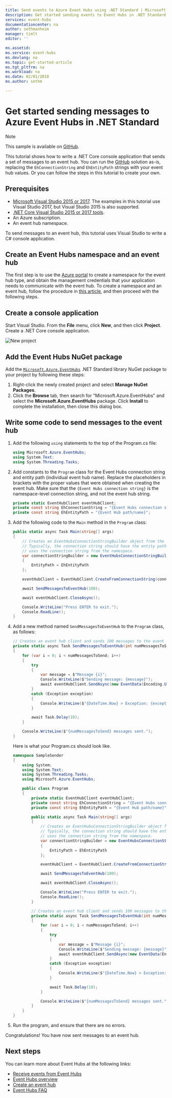 ```yaml
---
title: Send events to Azure Event Hubs using .NET Standard | Microsoft Docs
description: Get started sending events to Event Hubs in .NET Standard
services: event-hubs
documentationcenter: na
author: sethmanheim
manager: timlt
editor: ''

ms.assetid:
ms.service: event-hubs
ms.devlang: na
ms.topic: get-started-article
ms.tgt_pltfrm: na
ms.workload: na
ms.date: 02/01/2018
ms.author: sethm

---
```


# Get started sending messages to Azure Event Hubs in .NET Standard

> [!NOTE]
> This sample is available on [GitHub](https://github.com/Azure/azure-event-hubs/tree/master/samples/DotNet/Microsoft.Azure.EventHubs/SampleSender).

This tutorial shows how to write a .NET Core console application that sends a set of messages to an event hub. You can run the [GitHub](https://github.com/Azure/azure-event-hubs/tree/master/samples/DotNet/Microsoft.Azure.EventHubs/SampleSender) solution as-is, replacing the `EhConnectionString` and `EhEntityPath` strings with your event hub values. Or you can follow the steps in this tutorial to create your own.

## Prerequisites

* [Microsoft Visual Studio 2015 or 2017](http://www.visualstudio.com). The examples in this tutorial use Visual Studio 2017, but Visual Studio 2015 is also supported.
* [.NET Core Visual Studio 2015 or 2017 tools](http://www.microsoft.com/net/core).
* An Azure subscription.
* An event hub namespace.

To send messages to an event hub, this tutorial uses Visual Studio to write a C# console application.

## Create an Event Hubs namespace and an event hub

The first step is to use the [Azure portal](https://portal.azure.com) to create a namespace for the event hub type, and obtain the management credentials that your application needs to communicate with the event hub. To create a namespace and an event hub, follow the procedure in [this article](event-hubs-create.md), and then proceed with the following steps.

## Create a console application

Start Visual Studio. From the **File** menu, click **New**, and then click **Project**. Create a .NET Core console application.

![New project][1]

## Add the Event Hubs NuGet package

Add the [`Microsoft.Azure.EventHubs`](https://www.nuget.org/packages/Microsoft.Azure.EventHubs/) .NET Standard library NuGet package to your project by following these steps: 

1. Right-click the newly created project and select **Manage NuGet Packages**.
2. Click the **Browse** tab, then search for "Microsoft.Azure.EventHubs" and select the **Microsoft.Azure.EventHubs** package. Click **Install** to complete the installation, then close this dialog box.

## Write some code to send messages to the event hub

1. Add the following `using` statements to the top of the Program.cs file:

    ```csharp
    using Microsoft.Azure.EventHubs;
	using System.Text;
	using System.Threading.Tasks;
    ```

2. Add constants to the `Program` class for the Event Hubs connection string and entity path (individual event hub name). Replace the placeholders in brackets with the proper values that were obtained when creating the event hub. Make sure that the `{Event Hubs connection string}` is the namespace-level connection string, and not the event hub string. 

    ```csharp
    private static EventHubClient eventHubClient;
    private const string EhConnectionString = "{Event Hubs connection string}";
    private const string EhEntityPath = "{Event Hub path/name}";
    ```

3. Add the following code to the `Main` method in the `Program` class:

    ```csharp
    public static async Task Main(string[] args)
    {
        // Creates an EventHubsConnectionStringBuilder object from the connection string, and sets the EntityPath.
        // Typically, the connection string should have the entity path in it, but this simple scenario
        // uses the connection string from the namespace.
        var connectionStringBuilder = new EventHubsConnectionStringBuilder(EhConnectionString)
        {
            EntityPath = EhEntityPath
        };

        eventHubClient = EventHubClient.CreateFromConnectionString(connectionStringBuilder.ToString());

        await SendMessagesToEventHub(100);

        await eventHubClient.CloseAsync();

        Console.WriteLine("Press ENTER to exit.");
        Console.ReadLine();
    }
    ```

4. Add a new method named `SendMessagesToEventHub` to the `Program` class, as follows:

    ```csharp
    // Creates an event hub client and sends 100 messages to the event hub.
    private static async Task SendMessagesToEventHub(int numMessagesToSend)
    {
        for (var i = 0; i < numMessagesToSend; i++)
        {
            try
            {
                var message = $"Message {i}";
                Console.WriteLine($"Sending message: {message}");
                await eventHubClient.SendAsync(new EventData(Encoding.UTF8.GetBytes(message)));
            }
            catch (Exception exception)
            {
                Console.WriteLine($"{DateTime.Now} > Exception: {exception.Message}");
            }

            await Task.Delay(10);
        }

        Console.WriteLine($"{numMessagesToSend} messages sent.");
    }
    ```

   Here is what your Program.cs should look like.

	```csharp
	namespace SampleSender
	{
	    using System;
	    using System.Text;
	    using System.Threading.Tasks;
	    using Microsoft.Azure.EventHubs;

	    public class Program
	    {
	        private static EventHubClient eventHubClient;
	        private const string EhConnectionString = "{Event Hubs connection string}";
	        private const string EhEntityPath = "{Event Hub path/name}";

	        public static async Task Main(string[] args)
	        {
	            // Creates an EventHubsConnectionStringBuilder object from the connection string, and sets the EntityPath.
	            // Typically, the connection string should have the entity path in it, but this simple scenario
	            // uses the connection string from the namespace.
	            var connectionStringBuilder = new EventHubsConnectionStringBuilder(EhConnectionString)
	            {
	                EntityPath = EhEntityPath
	            };

	            eventHubClient = EventHubClient.CreateFromConnectionString(connectionStringBuilder.ToString());

	            await SendMessagesToEventHub(100);

	            await eventHubClient.CloseAsync();

	            Console.WriteLine("Press ENTER to exit.");
	            Console.ReadLine();
	        }

	        // Creates an event hub client and sends 100 messages to the event hub.
	        private static async Task SendMessagesToEventHub(int numMessagesToSend)
	        {
	            for (var i = 0; i < numMessagesToSend; i++)
	            {
	                try
	                {
	                    var message = $"Message {i}";
	                    Console.WriteLine($"Sending message: {message}");
	                    await eventHubClient.SendAsync(new EventData(Encoding.UTF8.GetBytes(message)));
	                }
	                catch (Exception exception)
	                {
	                    Console.WriteLine($"{DateTime.Now} > Exception: {exception.Message}");
	                }

	                await Task.Delay(10);
	            }

	            Console.WriteLine($"{numMessagesToSend} messages sent.");
	        }
	    }
	}
	```

5. Run the program, and ensure that there are no errors.

Congratulations! You have now sent messages to an event hub.

## Next steps
You can learn more about Event Hubs at the following links:

* [Receive events from Event Hubs](event-hubs-dotnet-standard-getstarted-receive-eph.md)
* [Event Hubs overview](event-hubs-what-is-event-hubs.md)
* [Create an event hub](event-hubs-create.md)
* [Event Hubs FAQ](event-hubs-faq.md)

[1]: ./media/event-hubs-dotnet-standard-getstarted-send/netcore.png
